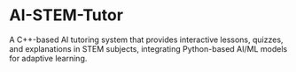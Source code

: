# AI-STEM-Tutor
A C++-based AI tutoring system that provides interactive lessons, quizzes, and explanations in STEM subjects, integrating Python-based AI/ML models for adaptive learning.
